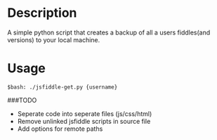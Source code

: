 Description
================

A simple python script that creates a backup of all a users fiddles(and versions) to your local machine.

Usage
================
    $bash: ./jsfiddle-get.py {username}


###TODO

* Seperate code into seperate files (js/css/html)
* Remove unlinked jsfiddle scripts in source file
* Add options for remote paths